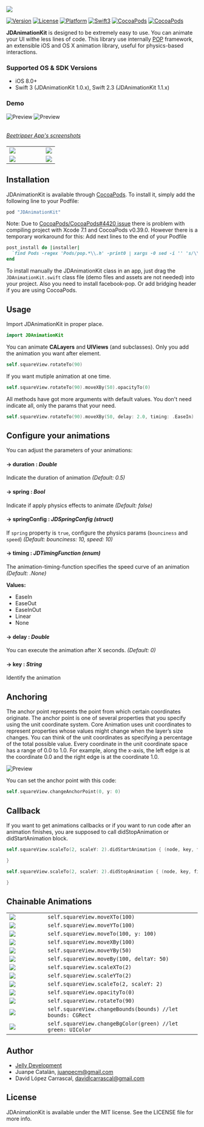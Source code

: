 ![](http://juanpecatalan.com/JDAnimationKit/JDAnimationKit_header_2.jpg)

[![Version](https://img.shields.io/cocoapods/v/JDAnimationKit.svg?style=flat)](http://cocoapods.org/pods/JDAnimationKit)
[![License](https://img.shields.io/cocoapods/l/JDAnimationKit.svg?style=flat)](http://cocoapods.org/pods/JDAnimationKit)
[![Platform](https://img.shields.io/badge/platform-iOS-blue.svg?style=flat)](http://cocoapods.org/pods/JDAnimationKit)
[![Swift3](https://img.shields.io/badge/swift3-compatible-4BC51D.svg?style=flat)](https://developer.apple.com/swift)
[![CocoaPods](https://img.shields.io/cocoapods/dt/JDAnimationKit.svg)](https://cocoapods.org/pods/JDAnimationKit) [![CocoaPods](https://img.shields.io/cocoapods/dm/JDAnimationKit.svg)](https://cocoapods.org/pods/JDAnimationKit)

**JDAnimationKit** is designed to be extremely easy to use. You can animate your UI withe less lines of code. This library use internally [POP](https://github.com/facebook/pop) framework, an extensible iOS and OS X animation library, useful for physics-based interactions.

### Supported OS & SDK Versions

* iOS 8.0+
* Swift 3 (JDAnimationKit 1.0.x), Swift 2.3 (JDAnimationKit 1.1.x)

### Demo

![Preview](http://juanpecatalan.com/JDAnimationKit/beetripper_1.gif)
![Preview](http://juanpecatalan.com/JDAnimationKit/beetripper_2.gif)
######
*[Beetripper App's screenshots](http://beetripper.com)*

####

<table>
<tr>
<td width="75%">
<img src="http://juanpecatalan.com/JDAnimationKit/general_2.png"></img>
</td>
<td width="25%">
<img src="http://juanpecatalan.com/JDAnimationKit/general_2.gif"></img>
</td>
</tr
<tr>
<td width="75%">
<img src="http://juanpecatalan.com/JDAnimationKit/general.png"></img>
</td>
<td width="25%">
<img src="http://juanpecatalan.com/JDAnimationKit/general.gif"></img>
</td>
</tr>
</table>

## Installation

JDAnimationKit is available through [CocoaPods](http://cocoapods.org). To install
it, simply add the following line to your Podfile:

```ruby
pod "JDAnimationKit"
```

Note: Due to [CocoaPods/CocoaPods#4420 issue](https://github.com/CocoaPods/CocoaPods/issues/4420) there is problem with compiling project with Xcode 7.1 and CocoaPods v0.39.0. However there is a temporary workaround for this:
Add next lines to the end of your Podfile
```ruby
post_install do |installer|
  `find Pods -regex 'Pods/pop.*\\.h' -print0 | xargs -0 sed -i '' 's/\\(<\\)pop\\/\\(.*\\)\\(>\\)/\\"\\2\\"/'`
end
```
To install manually the JDAnimationKit class in an app, just drag the ``` JDAnimationKit.swift``` class file (demo files and assets are not needed) into your project. Also you need to install facebook-pop. Or add bridging header if you are using CocoaPods.

## Usage

Import JDAnimationKit in proper place.
```swift
import JDAnimationKit
```

You can animate **CALayers** and **UIViews** (and subclasses). Only you add the animation you want after element.
```swift
self.squareView.rotateTo(90)
```

If you want mutiple animation at one time.
```swift
self.squareView.rotateTo(90).moveXBy(50).opacityTo(0)
```

All methods have got more arguments with default values. You don't need indicate all, only the params that your need.

```swift
self.squareView.rotateTo(90).moveXBy(50, delay: 2.0, timing: .EaseIn)
```

## Configure your animations

You can adjust the parameters of your animations:
#### -> duration : *Double*
Indicate the duration of animation *(Default: 0.5)*

#### -> spring : *Bool*
Indicate if apply physics effects to animate *(Default: false)*

#### -> springConfig : *JDSpringConfig (struct)*
If ```spring``` property is ```true```, configure the physics params (```bounciness``` and ```speed```) *(Default: bounciness: 10, speed: 10)*

#### -> timing : *JDTimingFunction (enum)*
The animation-timing-function specifies the speed curve of an animation *(Default: .None)*

**Values:**
* EaseIn
* EaseOut
* EaseInOut
* Linear
* None

#### -> delay : *Double*
You can execute the animation after X seconds. *(Default: 0)*

#### -> key : *String*
Identify the animation

## Anchoring

The anchor point represents the point from which certain coordinates originate. The anchor point is one of several properties that you specify using the unit coordinate system. Core Animation uses unit coordinates to represent properties whose values might change when the layer’s size changes. You can think of the unit coordinates as specifying a percentage of the total possible value. Every coordinate in the unit coordinate space has a range of 0.0 to 1.0. For example, along the x-axis, the left edge is at the coordinate 0.0 and the right edge is at the coordinate 1.0.

![Preview](https://c1.staticflickr.com/9/8164/7525485756_6782ed8ce6.jpg)

You can set the anchor point with this code:

```swift
self.squareView.changeAnchorPoint(0, y: 0)  
```

## Callback

If you want to get animations callbacks or if you want to run code after an animation finishes, you are supposed to call didStopAnimation or didStartAnimation block.
```swift
self.squareView.scaleTo(2, scaleY: 2).didStartAnimation { (node, key, finished, error) -> Void in

}
```
```swift
self.squareView.scaleTo(2, scaleY: 2).didStopAnimation { (node, key, finished, error) -> Void in

}
```

## Chainable Animations

<table>

<tr>
<td width="20%">
<img src="http://juanpecatalan.com/JDAnimationKit/moveXTo.gif"></img>
</td>
<td width="80%">
<code>self.squareView.moveXTo(100)</code>
</td>
</tr>

<tr>
<td width="20%">
<img src="http://juanpecatalan.com/JDAnimationKit/moveYTo.gif"></img>
</td>
<td width="80%">
<code>self.squareView.moveYTo(100)</code>
</td>
</tr>

<tr>
<td width="20%">
<img src="http://juanpecatalan.com/JDAnimationKit/moveTo.gif"></img>
</td>
<td width="80%">
<code>self.squareView.moveTo(100, y: 100)</code>
</td>
</tr>

<tr>
<td width="20%">
<img src="http://juanpecatalan.com/JDAnimationKit/moveXBy.gif"></img>
</td>
<td width="80%">
<code>self.squareView.moveXBy(100)</code>
</td>
</tr>

<tr>
<td width="20%">
<img src="http://juanpecatalan.com/JDAnimationKit/moveYBy.gif"></img>
</td>
<td width="80%">
<code>self.squareView.moveYBy(50)</code>
</td>
</tr>

<tr>
<td width="20%">
<img src="http://juanpecatalan.com/JDAnimationKit/moveBy.gif"></img>
</td>
<td width="80%">
<code>self.squareView.moveBy(100, deltaY: 50)</code>
</td>
</tr>

<tr>
<td width="20%">
<img src="http://juanpecatalan.com/JDAnimationKit/scaleXTo.gif"></img>
</td>
<td width="80%">
<code>self.squareView.scaleXTo(2)</code>
</td>
</tr>

<tr>
<td width="20%">
<img src="http://juanpecatalan.com/JDAnimationKit/scaleYTo.gif"></img>
</td>
<td width="80%">
<code>self.squareView.scaleYTo(2)</code>
</td>
</tr>

<tr>
<td width="20%">
<img src="http://juanpecatalan.com/JDAnimationKit/scaleTo.gif"></img>
</td>
<td width="80%">
<code>self.squareView.scaleTo(2, scaleY: 2)</code>
</td>
</tr>

<tr>
<td width="20%">
<img src="http://juanpecatalan.com/JDAnimationKit/opacityTo.gif"></img>
</td>
<td width="80%">
<code>self.squareView.opacityTo(0)</code>
</td>
</tr>

<tr>
<td width="20%">
<img src="http://juanpecatalan.com/JDAnimationKit/rotateTo.gif"></img>
</td>
<td width="80%">
<code>self.squareView.rotateTo(90)</code>
</td>
</tr>

<tr>
<td width="20%">
<img src="http://juanpecatalan.com/JDAnimationKit/changeBounds.gif"></img>
</td>
<td width="80%">
<code>self.squareView.changeBounds(bounds) //let bounds: CGRect</code>
</td>
</tr>

<tr>
<td width="20%">
<img src="http://juanpecatalan.com/JDAnimationKit/changeBgColor.gif"></img>
</td>
<td width="80%">
<code>self.squareView.changeBgColor(green) //let green: UIColor</code>
</td>
</tr>

</table>

## Author

* [Jelly Development](https://github.com/JellyDevelopment)
* Juanpe Catalán, juanpecm@gmail.com
* David López Carrascal, davidlcarrascal@gmail.com

## License

JDAnimationKit is available under the MIT license. See the LICENSE file for more info.
